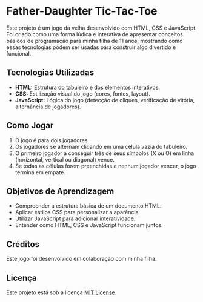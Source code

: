 # Father-Daughter Tic-Tac-Toe
Este projeto é um jogo da velha desenvolvido com HTML, CSS e JavaScript. Foi criado como uma forma lúdica e interativa de apresentar conceitos básicos de programação para minha filha de 11 anos, mostrando como essas tecnologias podem ser usadas para construir algo divertido e funcional.

## Tecnologias Utilizadas

*   **HTML:** Estrutura do tabuleiro e dos elementos interativos.
*   **CSS:** Estilização visual do jogo (cores, fontes, layout).
*   **JavaScript:** Lógica do jogo (detecção de cliques, verificação de vitória, alternância de jogadores).

## Como Jogar

1.  O jogo é para dois jogadores.
2.  Os jogadores se alternam clicando em uma célula vazia do tabuleiro.
3.  O primeiro jogador a conseguir três de seus símbolos (X ou O) em linha (horizontal, vertical ou diagonal) vence.
4.  Se todas as células forem preenchidas e nenhum jogador vencer, o jogo termina em empate.

## Objetivos de Aprendizagem

*   Compreender a estrutura básica de um documento HTML.
*   Aplicar estilos CSS para personalizar a aparência.
*   Utilizar JavaScript para adicionar interatividade.
*   Entender como HTML, CSS e JavaScript funcionam juntos.

## Créditos

Este jogo foi desenvolvido em colaboração com minha filha.

## Licença

Este projeto está sob a licença [MIT License](LICENSE).